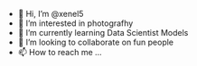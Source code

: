 - 👋 Hi, I’m @xenel5
- 👀 I’m interested in photografhy
- 🌱 I’m currently learning Data Scientist Models
- 💞️ I’m looking to collaborate on fun people
- 📫 How to reach me ...

<!---
xenel5/xenel5 is a ✨ special ✨ repository because its `README.md` (this file) appears on your GitHub profile.
You can click the Preview link to take a look at your changes.
--->
